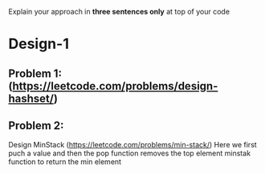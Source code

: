 Explain your approach in **three sentences only** at top of your code

# Design-1

## Problem 1:(https://leetcode.com/problems/design-hashset/)



## Problem 2:
Design MinStack (https://leetcode.com/problems/min-stack/)
Here we first puch a value and then the pop function removes the top element minstak function to return the min element


